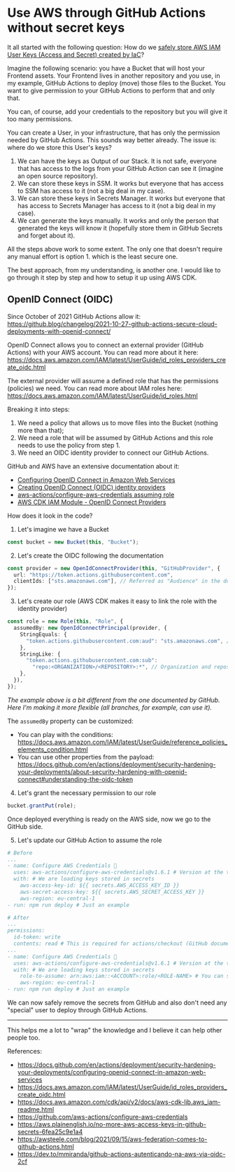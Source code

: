 # Use AWS through GitHub Actions without secret keys

It all started with the following question: How do we [safely store AWS IAM User Keys (Access and Secret) created by IaC](https://serverfault.com/questions/1096129/safely-store-aws-iam-user-keys-access-and-secret-created-by-iac)?

Imagine the following scenario: you have a Bucket that will host your Frontend assets. Your Frontend lives in another repository and you use, in my example, GitHub Actions to deploy (move) those files to the Bucket. You want to give permission to your GitHub Actions to perform that and only that.

You can, of course, add your credentials to the repository but you will give it too many permissions.

You can create a User, in your infrastructure, that has only the permission needed by GitHub Actions. This sounds way better already. The issue is: where do we store this User's keys?
1. We can have the keys as Output of our Stack. It is not safe, everyone that has access to the logs from your GitHub Action can see it (imagine an open source repository).
2. We can store these keys in SSM. It works but everyone that has access to SSM has access to it (not a big deal in my case).
3. We can store these keys in Secrets Manager. It works but everyone that has access to Secrets Manager has access to it (not a big deal in my case).
4. We can generate the keys manually. It works and only the person that generated the keys will know it (hopefully store them in GitHub Secrets and forget about it).

All the steps above work to some extent. The only one that doesn't require any manual effort is option 1. which is the least secure one.

The best approach, from my understanding, is another one. I would like to go through it step by step and how to setup it up using AWS CDK.

## OpenID Connect (OIDC)

Since October of 2021 GitHub Actions allow it: https://github.blog/changelog/2021-10-27-github-actions-secure-cloud-deployments-with-openid-connect/

OpenID Connect allows you to connect an external provider (GitHub Actions) with your AWS account. You can read more about it here: https://docs.aws.amazon.com/IAM/latest/UserGuide/id_roles_providers_create_oidc.html

The external provider will assume a defined role that has the permissions (policies) we need. You can read more about IAM roles here: https://docs.aws.amazon.com/IAM/latest/UserGuide/id_roles.html

Breaking it into steps:
1. We need a policy that allows us to move files into the Bucket (nothing more than that);
2. We need a role that will be assumed by GitHub Actions and this role needs to use the policy from step 1.
3. We need an OIDC identity provider to connect our GitHub Actions.

GitHub and AWS have an extensive documentation about it:
- [Configuring OpenID Connect in Amazon Web Services](https://docs.github.com/en/actions/deployment/security-hardening-your-deployments/configuring-openid-connect-in-amazon-web-services)
- [Creating OpenID Connect (OIDC) identity providers](https://docs.aws.amazon.com/IAM/latest/UserGuide/id_roles_providers_create_oidc.html)
- [aws-actions/configure-aws-credentials assuming role](https://github.com/aws-actions/configure-aws-credentials#assuming-a-role)
- [AWS CDK IAM Module - OpenID Connect Providers](https://docs.aws.amazon.com/cdk/api/v2/docs/aws-cdk-lib.aws_iam-readme.html#openid-connect-providers)

How does it look in the code?

1. Let's imagine we have a Bucket
```typescript
const bucket = new Bucket(this, "Bucket");
```

2. Let's create the OIDC following the documentation
```typescript
const provider = new OpenIdConnectProvider(this, "GitHubProvider", {
  url: "https://token.actions.githubusercontent.com",
  clientIds: ["sts.amazonaws.com"], // Referred as "Audience" in the documentation
});
```

3. Let's create our role (AWS CDK makes it easy to link the role with the identity provider)
```typescript
const role = new Role(this, "Role", {
  assumedBy: new OpenIdConnectPrincipal(provider, {
    StringEquals: {
      "token.actions.githubusercontent.com:aud": "sts.amazonaws.com", // "Audience" from above
    },
    StringLike: {
      "token.actions.githubusercontent.com:sub":
        "repo:<ORGANIZATION>/<REPOSITORY>:*", // Organization and repository that are allowed to assume this role
    },
  }),
});
```

_The example above is a bit different from the one documented by GitHub. Here I'm making it more flexible (all branches, for example, can use it)._

The `assumedBy` property can be customized:
- You can play with the conditions: https://docs.aws.amazon.com/IAM/latest/UserGuide/reference_policies_elements_condition.html
- You can use other properties from the payload: https://docs.github.com/en/actions/deployment/security-hardening-your-deployments/about-security-hardening-with-openid-connect#understanding-the-oidc-token

4. Let's grant the necessary permission to our role
```typescript
bucket.grantPut(role);
```

Once deployed everything is ready on the AWS side, now we go to the GitHub side.

5. Let's update our GitHub Action to assume the role
```yaml
# Before
...
- name: Configure AWS Credentials 🔧
  uses: aws-actions/configure-aws-credentials@v1.6.1 # Version at the time of this writing
  with: # We are loading keys stored in secrets
    aws-access-key-id: ${{ secrets.AWS_ACCESS_KEY_ID }}
    aws-secret-access-key: ${{ secrets.AWS_SECRET_ACCESS_KEY }}
    aws-region: eu-central-1
- run: npm run deploy # Just an example

# After
...
permissions:
  id-token: write
  contents: read # This is required for actions/checkout (GitHub documentation mentions that)
...
- name: Configure AWS Credentials 🔧
  uses: aws-actions/configure-aws-credentials@v1.6.1 # Version at the time of this writing
  with: # We are loading keys stored in secrets
    role-to-assume: arn:aws:iam::<ACCOUNT>:role/<ROLE-NAME> # You can specify the role name when creating it or AWS will automatically generate one for you
    aws-region: eu-central-1
- run: npm run deploy # Just an example
```

We can now safely remove the secrets from GitHub and also don't need any "special" user to deploy through GitHub Actions.

---

This helps me a lot to "wrap" the knowledge and I believe it can help other people too.

References:
- https://docs.github.com/en/actions/deployment/security-hardening-your-deployments/configuring-openid-connect-in-amazon-web-services
- https://docs.aws.amazon.com/IAM/latest/UserGuide/id_roles_providers_create_oidc.html
- https://docs.aws.amazon.com/cdk/api/v2/docs/aws-cdk-lib.aws_iam-readme.html
- https://github.com/aws-actions/configure-aws-credentials
- https://aws.plainenglish.io/no-more-aws-access-keys-in-github-secrets-6fea25c9e1a4
- https://awsteele.com/blog/2021/09/15/aws-federation-comes-to-github-actions.html
- https://dev.to/mmiranda/github-actions-autenticando-na-aws-via-oidc-2cf
